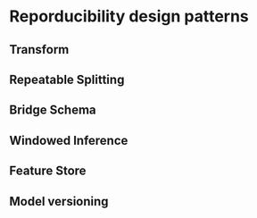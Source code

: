 
# Reporducibility design patterns

## Transform

## Repeatable Splitting

## Bridge Schema

## Windowed Inference

## Feature Store

## Model versioning






